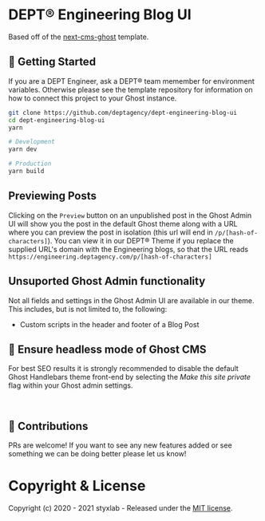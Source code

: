 # DEPT® Engineering Blog UI

Based off of the [next-cms-ghost](https://github.com/styxlab/next-cms-ghost) template.

## 🏁 Getting Started

If you are a DEPT Engineer, ask a DEPT® team memember for environment variables. Otherwise please see the template repository for information on how to connect this project to your Ghost instance. 

```bash
git clone https://github.com/deptagency/dept-engineering-blog-ui
cd dept-engineering-blog-ui
yarn

# Development
yarn dev

# Production
yarn build
```

## Previewing Posts

Clicking on the `Preview` button on an unpublished post in the Ghost Admin UI will show you the post in the default Ghost theme along with a URL where you can preview the post in isolation (this url will end in `/p/[hash-of-characters]`). You can view it in our DEPT® Theme if you replace the supplied URL's domain with the Engineering blogs, so that the URL reads `https://engineering.deptagency.com/p/[hash-of-characters]`


## Unsuported Ghost Admin functionality

Not all fields and settings in the Ghost Admin UI are available in our theme. This includes, but is not limited to, the following:
- Custom scripts in the header and footer of a Blog Post


## 🤯 Ensure headless mode of Ghost CMS

For best SEO results it is strongly recommended to disable the default Ghost Handlebars theme front-end by selecting the _Make this site private_ flag within your Ghost admin settings.

&nbsp;

## 🎈 Contributions

PRs are welcome! If you want to see any new features added or see something we can be doing better please let us know!

# Copyright & License

Copyright (c) 2020 - 2021 styxlab - Released under the [MIT license](LICENSE).
